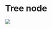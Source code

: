 # Tree node

![](https://github.com/hendraanggrian/leetcode-playground/raw/assets/concepts/trees/tree_node.svg)
